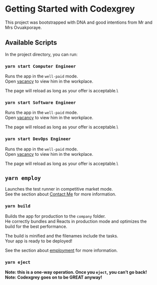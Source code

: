 # Getting Started with Codexgrey

This project was bootstrapped with DNA and good intentions from Mr and Mrs Ovuakporaye.

## Available Scripts

In the project directory, you can run:

### `yarn start Computer Engineer`

Runs the app in the `well-paid` mode.\
Open [vacancy](Job_Offer) to view him in the workplace.

The page will reload as long as your offer is acceptable.\


### `yarn start Software Engineer`

Runs the app in the `well-paid` mode.\
Open [vacancy](Job_Offer) to view him in the workplace.

The page will reload as long as your offer is acceptable.\


### `yarn start DevOps Engineer`

Runs the app in the `well-paid` mode.\
Open [vacancy](Job_Offer) to view him in the workplace.

The page will reload as long as your offer is acceptable.\


## `yarn employ`

Launches the test runner in competitive market mode.\
See the section about [Contact Me](+905391175364,thecodexgrey@gmail.com) for more information.


### `yarn build`

Builds the app for production to the `company` folder.\
He correctly bundles and Reacts in production mode and optimizes the build for the best performance.

The build is minified and the filenames include the tasks.\
Your app is ready to be deployed!

See the section about [employment](letstalk.callme) for more information.

### `yarn eject`

**Note: this is a one-way operation. Once you `eject`, you can’t go back!**
**Note: Codexgrey goes on to be GREAT anyway!**
